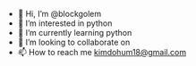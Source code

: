 - 👋 Hi, I’m @blockgolem
- 👀 I’m interested in python
- 🌱 I’m currently learning python
- 💞️ I’m looking to collaborate on 
- 📫 How to reach me kimdohum18@gmail.com

<!---
blockgolem/blockgolem is a ✨ special ✨ repository because its `README.md` (this file) appears on your GitHub profile.
You can click the Preview link to take a look at your changes.
--->
